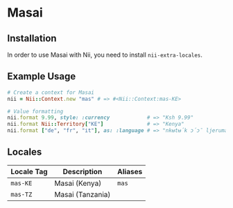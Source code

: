 <!-- This file has been generated. Source: languages/_template.md.erb -->

# Masai

## Installation

In order to use Masai with Nii, you need to install `nii-extra-locales`.

## Example Usage

``` ruby
# Create a context for Masai
nii = Nii::Context.new "mas" # => #<Nii::Context:mas-KE>

# Value formatting
nii.format 9.99, style: :currency            # => "Ksh 9.99"
nii.format Nii::Territory["KE"]              # => "Kenya"
nii.format ["de", "fr", "it"], as: :language # => "nkʉtʉ́k ɔ́ɔ̄ ljerumani, nkʉtʉ́k ɔ́ɔ̄ faransa, nkʉtʉ́k ɔ́ɔ̄ ltalian"
```


## Locales

<table>
  <thead>
    <tr>
      <th>Locale Tag</th>
      <th>Description</th>
      <th>Aliases</th>
    </tr>
  </thead>
  <tbody>
    <tr>
      <td><code>mas-KE</code></td>
      <td>Masai (Kenya)</td>
      <td><code>mas</code></td>
    </tr>
    <tr>
      <td><code>mas-TZ</code></td>
      <td>Masai (Tanzania)</td>
      <td></td>
    </tr>
  </tbody>
</table>

